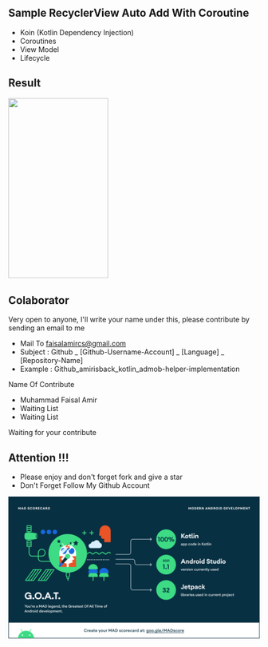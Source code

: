 ## Sample RecyclerView Auto Add With Coroutine
- Koin (Kotlin Dependency Injection)
- Coroutines
- View Model
- Lifecycle

## Result
<img width="200px" height="360px" src="https://raw.githubusercontent.com/amirisback/recycler-coroutines/master/docs/image/img_auto_add.gif">


## Colaborator
Very open to anyone, I'll write your name under this, please contribute by sending an email to me

- Mail To faisalamircs@gmail.com
- Subject : Github _ [Github-Username-Account] _ [Language] _ [Repository-Name]
- Example : Github_amirisback_kotlin_admob-helper-implementation

Name Of Contribute
- Muhammad Faisal Amir
- Waiting List
- Waiting List

Waiting for your contribute

## Attention !!!
- Please enjoy and don't forget fork and give a star
- Don't Forget Follow My Github Account

![ScreenShoot](https://raw.githubusercontent.com/amirisback/recycler-coroutines/master/docs/image/mad_score.png?raw=true)
